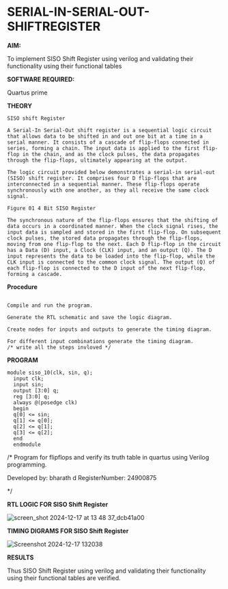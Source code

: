 # SERIAL-IN-SERIAL-OUT-SHIFTREGISTER

**AIM:**

To implement  SISO Shift Register using verilog and validating their functionality using their functional tables

**SOFTWARE REQUIRED:**

Quartus prime

**THEORY**
```
SISO shift Register

A Serial-In Serial-Out shift register is a sequential logic circuit that allows data to be shifted in and out one bit at a time in a serial manner. It consists of a cascade of flip-flops connected in series, forming a chain. The input data is applied to the first flip-flop in the chain, and as the clock pulses, the data propagates through the flip-flops, ultimately appearing at the output.

The logic circuit provided below demonstrates a serial-in serial-out (SISO) shift register. It comprises four D flip-flops that are interconnected in a sequential manner. These flip-flops operate synchronously with one another, as they all receive the same clock signal.

Figure 01 4 Bit SISO Register

The synchronous nature of the flip-flops ensures that the shifting of data occurs in a coordinated manner. When the clock signal rises, the input data is sampled and stored in the first flip-flop. On subsequent clock pulses, the stored data propagates through the flip-flops, moving from one flip-flop to the next. Each D flip-flop in the circuit has a Data (D) input, a Clock (CLK) input, and an output (Q). The D input represents the data to be loaded into the flip-flop, while the CLK input is connected to the common clock signal. The output (Q) of each flip-flop is connected to the D input of the next flip-flop, forming a cascade.
```
**Procedure**
```

Compile and run the program.

Generate the RTL schematic and save the logic diagram.

Create nodes for inputs and outputs to generate the timing diagram.

For different input combinations generate the timing diagram.
/* write all the steps invloved */

```
**PROGRAM**
```
module siso_10(clk, sin, q);
  input clk;
  input sin;
  output [3:0] q;
  reg [3:0] q;
  always @(posedge clk)
  begin
  q[0] <= sin;
  q[1] <= q[0];
  q[2] <= q[1];
  q[3] <= q[2];
  end
  endmodule

```
/* Program for flipflops and verify its truth table in quartus using Verilog programming.

Developed by: bharath d
RegisterNumber: 24900875

*/

**RTL LOGIC FOR SISO Shift Register**

![screen_shot 2024-12-17 at 13 48 37_dcb41a00](https://github.com/user-attachments/assets/be2819cf-068d-4e53-83d4-c6022f634026)

**TIMING DIGRAMS FOR SISO Shift Register**

![Screenshot 2024-12-17 132038](https://github.com/user-attachments/assets/8348ec4a-a937-4a68-a32f-d216c6cd2342)

**RESULTS**

Thus SISO Shift Register using verilog and validating their functionality using their functional tables are verified.
